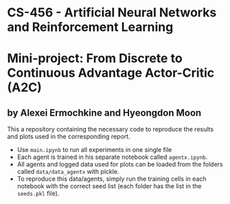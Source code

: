 # CS-456 - Artificial Neural Networks and Reinforcement Learning
# Mini-project: From Discrete to Continuous Advantage Actor-Critic (A2C)
## by Alexei Ermochkine and Hyeongdon Moon

This a repository containing the necessary code to reproduce the results and plots used in the corresponding report. 
- Use `main.ipynb` to run all experiments in one single file
- Each agent is trained in his separate notebook called ```agentx.ipynb```.
- All agents and logged data used for plots can be loaded from the folders called ```data/data_agentx``` with pickle. 
- To reproduce this data/agents, simply run the training cells in each notebook with the correct seed list (each folder has the list in the ```seeds.pkl``` file).
